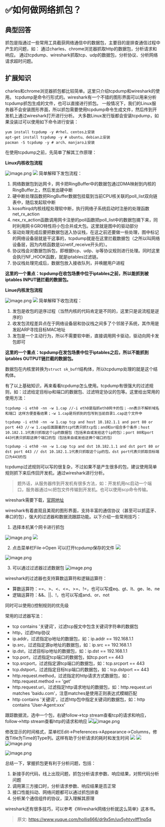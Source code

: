 # ✅如何做网络抓包？


## 典型回答

抓包是指通过一些常用工具截获网络通信中的数据包，主要目的是排查通信过程中产生的问题，如：
通过charles、chrome浏览器抓取http的数据包，分析请求和响应。
通过tcpdump、wireshark抓取tcp、udp的数据包，分析协议、分析网络请求超时问题。


## 扩展知识

charles和chrome浏览器抓包都比较简单。这里只介绍tcpdump和wireshark的使用。
tcpdump是命令行形式的。wireshark有一个不错的图形界面可以用来分析tcpdump抓包生成的文件，也可以直接进行抓包。
一般情况下，我们的Linux服务器不会安装图形界面，所以抓包需要使用tcpdump命令生成文件，然后传到开发机上通过wireshark打开进行分析。
大多数Linux发行版都会安装tcpdump，如果没装过可以使用如下命令进行安装：

```
yum install tcpdump -y #rhel、centos上安装
apt-get install tcpdump -y # ubuntu、debian上安装
pacman -S tcpdump -y # arch、manjaro上安装
```

在使用tcpdump之前，先简单了解其工作原理：

**Linux内核收包流程**

![image.png](./img/IG9IYjra_xXjkSTt/1701597242169-ac909724-1688-4e04-9d35-ee8eecb799a0-167804.png)
![](656691ecab64414eb6086151.png#id=uMM4H&originalType=binary&ratio=1&rotation=0&showTitle=false&status=done&style=none&title=)
简单解释下发包流程：

1. 网络数据包到达网卡，网卡把RingBuffer中的数据包通过DMA映射到内核的RingBuffer上，然后发出硬中断
2. 硬中断处理函数把RingBuffer数据包挂载到当前CPU核关联的poll_list双向链表中，随后发起软中断
3. kosoftirqd内核线程处理软中断，执行网络子系统启动时注册的处理函数net_rx_action
4. nex_rx_action函数调用网卡注册的poll函数把poll_list中的数据包摘下来，同时利用网卡GRO特性将小包合并成大包。这里就是图中的驱动部分
5. 驱动处理完成后要把数据包送入协议栈，在这之前还要做一些处理，图中标记的网络设备层就是干这事的，tcpdump就是在这里拦截数据包（之所以叫网络设备层，因为内核函数是以netif_receive开头的）。
6. 协议栈会对数据包拆包，即根据tcp、udp、ip等协议规则进行处理。同时这里会执行NF_HOOK函数，就是iptables过滤链。
7. 协议栈处理完成后，数据包放入接收队列，并唤醒用户进程

**这里的一个重点：tcpdump在收包场景中位于iptables之前，所以能抓到被iptables INPUT链拦截的数据包。**

**Linue内核发包流程**

![image.png](./img/IG9IYjra_xXjkSTt/1701597258013-986592f1-a0d2-45b8-a8c1-05bae4ae059e-178990.png)
![](656691ecab64414eb608614d.png#id=HLEKE&originalType=binary&ratio=1&rotation=0&showTitle=false&status=done&style=none&title=)
简单解释下收包流程：

1. 发包是收包的逆序过程（当然内核的代码肯定是不同的，这里只是说流程是逆序的）
2. 收发包流程差异点在于网络设备层和协议栈之间多了个邻居子系统，其作用是发起ARP寻找目标MAC地址
3. 发包是一个主动行为，所以不需要软中断，直接调用网卡驱动，驱动向网卡发包即可

**这里的一个重点：tcpdump在发包场景中位于iptables之后，所以不能抓到iptables OUTPUT链拦截的数据包。**

数据包在内核里转换为`struct sk_buff`结构体，所以tcpdump处理的就是这个结构体。

有了以上基础知识，再来看看tcpdump怎么使用。tcpdump有很强大的过滤规则，如：过滤给定目标ip和端口的数据包、过滤特定协议的包等。这里给出常用的使用方法：

```
tcpdump -i eth0 -nn -w 1.cap //-i eth0是指抓eth0网卡的包；-nn表示不解析域名和端口 这样方便查看结果；-w 1.cap是将抓到的包写到当前目录1.cap这个文件中

tcpdump -i eth0 -nn -w 1.cap tcp and host 10.182.1.1 and port 80 or port 443 //-w 1.cap后面跟着的tcp代表只抓tcp包；and和or组合多个条件；host 10.182.1.1代表只抓取这个ip的数据包（包括来自或发给这个ip的包）；port 80和port 443代表只抓取这俩个端口的包（包括来自或发给这俩个端口的包）

tcpdump -i eth0 -nn -w 1.cap tcp and dst 10.182.1.1 and dst port 80 or dst port 443 // dst 10.182.1.1代表只抓取这个ip的包，dst port代表只抓取目标端口为443的包
```

tcpdump过滤规则可以写的很复杂，不过如果不是产生很多的包，建议使用简单规则抓下来后传回开发机，通过wireshark进行分析。

> 题外话，从服务器传到开发机有很多方法，如：开发机用nc启动一个端口，服务器通过nc把包文件传输到开发机。也可以使用scp命令传输。


wireshark需要下载，[官网地址](https://www.wireshark.org/)

wireshark有着直观且美观的图形界面，支持丰富的通信协议（甚至可以抓蓝牙、串口的包），强大的过滤器和数据流跟踪功能。以下介绍一些常用技巧：

1.  选择本机某个网卡进行抓包

![image.png](./img/IG9IYjra_xXjkSTt/1701597282609-dbfbe042-65bb-4a71-853e-ee07e9b81d75-079296.png)
![](656691ecab64414eb608614e.png#id=ZYG7X&originalType=binary&ratio=1&rotation=0&showTitle=false&status=done&style=none&title=) 

2.  点击菜单栏File->Open 可以打开tcpdump保存的文件
![](656691ecab64414eb6086150.png#id=wMyIc&originalType=binary&ratio=1&rotation=0&showTitle=false&status=done&style=none&title=) 

![image.png](./img/IG9IYjra_xXjkSTt/1701597297906-a956f010-4042-48e0-a72f-5e201c833da3-920089.png)

3.  可以通过过滤器过滤数据包
![image.png](./img/IG9IYjra_xXjkSTt/1701597305430-a6b428be-c0b8-4985-b63d-888190c3724b-743932.png)

wireshark的过滤器也支持算数运算符和逻辑运算符：

- 算数运算符：==、>、<、<=、>=、!=，也可以写成eq、gt、lt、ge、le、ne
- 逻辑运算符：&&、||、!，也可以写成and、or、not

同时可以使用()控制规则的优先级

常用的过滤器写法：

- tcp contains '关键词'，过滤tcp报文中包含关键词字符串的数据包
- http，过滤http协议
- ip.addr，过滤指定ip地址的数据包，如：ip.addr == 192.168.1.1
- ip.src，过滤指定源ip地址的数据包，如：ip.src == 192.168.1.1
- ip.dst，过滤目标ip地址的数据包，如：ip.dst == 192.168.1.1
- tcp.port，过滤指定tcp端口的数据包，如tcp.port == 443
- tcp.srcport，过滤指定源tcp端口的数据包，如：tcp.srcport == 443
- tcp.dstport，过滤指定目标tcp端口的数据包，如：tcp.dstport == 443
- http.request.method，过滤指定的http请求方式数据包，如：http.request.method == 'get'
- http.request.uri，过滤指定http请求地址的数据包，如：http.request.uri matches 'baidu.com'，注意matches是使用正则表达式模糊匹配
- http contains '关键词'，过滤http包中指定关键词的数据包，如：http contains 'User-Agent:xxx'

跟踪数据流，选中一个包，右键follow->tcp stream查看tcp的请求和响应，follow->http stream查看http的请求和响应
![](65673daba7484f62fc000000.png#id=OwJjf&originalType=binary&ratio=1&rotation=0&showTitle=false&status=done&style=none&title=)![image.png](./img/IG9IYjra_xXjkSTt/1701597368119-0606e599-e0c0-4a0e-b83e-3c600c7944ab-705424.png)

修改显示的时间格式，菜单栏Edit->Preferences->Appearance->Columns，修改Title为Time的Type列。这样有助于分析请求的耗时和发生时间
![](65673f3fa7484f62fc000001.png#id=caySF&originalType=binary&ratio=1&rotation=0&showTitle=false&status=done&style=none&title=)
![](65673f57a7484f62fc000002.png#id=Sl3f1&originalType=binary&ratio=1&rotation=0&showTitle=false&status=done&style=none&title=)![image.png](./img/IG9IYjra_xXjkSTt/1701597332734-9087c2fe-4b9d-4b8f-a391-678126669dfa-629850.png)

![image.png](./img/IG9IYjra_xXjkSTt/1701597341323-4bfa4e20-cb0c-460a-a8a3-ae67aac0e7a7-925169.png)

总结一下，掌握抓包更有利于分析问题，包括：

1. 新接手的代码，线上出现问题，抓包分析请求参数、响应结果，对照代码分析问题
2. 调用第三方接口时，分析请求参数、响应结果是否正常
3. 接口性能抖动、网络问题都可以通过抓包排查
4. 分析某个通信组件的协议，深入理解其原理

wireshark还有很多技巧，可以参考《Wireshark网络分析就这么简单》这本书。


> 原文: <https://www.yuque.com/hollis666/dr9x5m/uv5yhtvvlff1np5q>